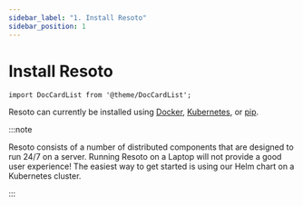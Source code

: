 ```yaml
---
sidebar_label: "1. Install Resoto"
sidebar_position: 1
---
```


# Install Resoto

```mdx-code-block
import DocCardList from '@theme/DocCardList';
```

Resoto can currently be installed using [Docker](./docker.md), [Kubernetes](./kubernetes.md), or [pip](./pip.md).

:::note

Resoto consists of a number of distributed components that are designed to run 24/7 on a server. Running Resoto on a Laptop will not provide a good user experience! The easiest way to get started is using our Helm chart on a Kubernetes cluster.

:::

<DocCardList />
